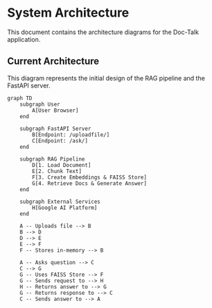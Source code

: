 # System Architecture

This document contains the architecture diagrams for the Doc-Talk application.

## Current Architecture

This diagram represents the initial design of the RAG pipeline and the FastAPI server.

```mermaid
graph TD
    subgraph User
        A[User Browser]
    end

    subgraph FastAPI Server
        B[Endpoint: /uploadfile/]
        C[Endpoint: /ask/]
    end

    subgraph RAG Pipeline
        D[1. Load Document]
        E[2. Chunk Text]
        F[3. Create Embeddings & FAISS Store]
        G[4. Retrieve Docs & Generate Answer]
    end

    subgraph External Services
        H[Google AI Platform]
    end

    A -- Uploads file --> B
    B --> D
    D --> E
    E --> F
    F -- Stores in-memory --> B

    A -- Asks question --> C
    C --> G
    G -- Uses FAISS Store --> F
    G -- Sends request to --> H
    H -- Returns answer to --> G
    G -- Returns response to --> C
    C -- Sends answer to --> A

```
